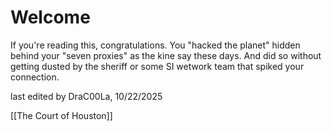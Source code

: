# Welcome

If you're reading this, congratulations. You "hacked the planet" hidden behind your "seven proxies" as the kine say these days. And did so without getting dusted by the sheriff or some SI wetwork team that spiked your connection. 

last edited by DraC00La, 10/22/2025

[[The Court of Houston]]
